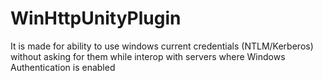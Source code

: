 # WinHttpUnityPlugin
It is made for ability to use windows current credentials (NTLM/Kerberos) without asking for them while interop with servers where Windows Authentication is enabled 

